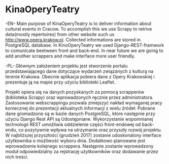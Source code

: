 # KinaOperyTeatry

-EN-
Main purpose of KinaOperyTeatry is to deliver information about cultural events in Cracow. To accomplish this we use Scrapy to retrive data(mostly repertoires) from other website such us http://www.opera.krakow.pl. Collected informations are stored in PostgreSQL database. In KinoOperyTeatry we used Django-REST-framwork to comunicate beetween front and back-end. In near future we are going to add another scrappers and make interface more user friendly.


-PL-
  Głównym założeniem projektu jest stworzenie portalu przedstawiającego dane dotyczące wydarzeń związanych z kulturą na terenie Krakowa. Obecnie aplikacja pobiera dane z Opery Krakowskiej i prezentuje ją na mapie przy użyciu biblioteki Leaflet.

  Projekt opiera się na danych pozyskanych za pomocą scrapperów (biblioteka Scrapy) oraz wprowadzonych ręcznie przez administratora. Zastosowanie webscrappingu pozwala zmiejszyć nakład wymaganej pracy koniecznej do prezentacji aktualnych informacji z wielu źródeł. Pobrane dane gromadzone są w bazie danych PostgreSQL, które następnie przy użyciu Django Rest API są Udostępniane. Wykorzystanie wspomnianej technologii REST umożliwia oddzielenie części front-endowej od back-endu, co pozytywnie wpływa na utrzymanie oraz przyszły rozwój projektu. W najbliższej przyszłości (grudzień 2017) zostanie udoskonalony interface użytkownika o możliwość wyboru dnia. Dodatkowo planowane jest wprowadzenie kolejnego scrappera. Następnie zostanie wprowadzony moduł odpowiedzialny za rejstrację użytkowników oraz dodawanie przez nich treści.


